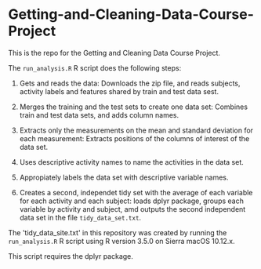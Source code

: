 # Getting-and-Cleaning-Data-Course-Project

This is the repo for the Getting and Cleaning Data Course Project. 

The `run_analysis.R` R script does the following steps:

1. Gets and reads the data: Downloads the zip file, and reads subjects, activity labels and features shared by train and test data sest.

2. Merges the training and the test sets to create one data set: Combines train and test data sets, and adds column names.

3. Extracts only the measurements on the mean and standard deviation for each measurement: Extracts positions of the columns of interest of the data set.

4. Uses descriptive activity names to name the activities in the data set.

5. Appropiately labels the data set with descriptive variable names.

6. Creates a second, independet tidy set with the average of each variable for each activity and each subject: loads dplyr package, groups each variable by activity and subject, amd outputs the second independent data set in the file `tidy_data_set.txt`.


The 'tidy_data_site.txt' in this repository was created by running the `run_analysis.R` R script using R version 3.5.0 on Sierra macOS 10.12.x.

This script requires the dplyr package.

